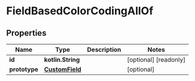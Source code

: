 
# FieldBasedColorCodingAllOf

## Properties
Name | Type | Description | Notes
------------ | ------------- | ------------- | -------------
**id** | **kotlin.String** |  |  [optional] [readonly]
**prototype** | [**CustomField**](CustomField.md) |  |  [optional]



